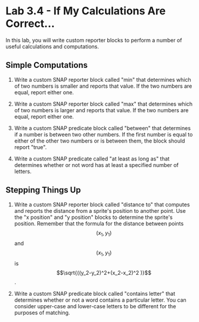 <!--- REVISED -->
# Lab 3.4 - If My Calculations Are Correct...

In this lab, you will write custom reporter blocks to perform a number of useful calculations and computations.

## Simple Computations
1. Write a custom SNAP reporter block called "min" that determines which of two numbers is smaller and reports that value.  If the two numbers are equal, report either one.

1. Write a custom SNAP reporter block called "max" that determines which of two numbers is larger and reports that value.  If the two numbers are equal, report either one.

1. Write a custom SNAP predicate block called "between" that determines if a number is between two other numbers.  If the first number is equal to either of the other two numbers or is between them, the block should report "true".

1. Write a custom SNAP predicate called "at least as long as" that determines whether or not word has at least a specified number of letters.


## Stepping Things Up
1. Write a custom SNAP reporter block called "distance to" that computes and reports the distance from a sprite's position to another point.  Use the "x position" and "y position" blocks to determine the sprite's position.  Remember that the formula for the distance between points $$(x_1, y_1)$$ and $$(x_1, y_1)$$ is $$\sqrt{((y_2-y_2)^2+(x_2-x_2)^2 )}$$ .

1. Write a custom SNAP predicate block called "contains letter" that determines whether or not a word contains a particular letter.  You can consider upper-case and lower-case letters to be different for the purposes of matching.
